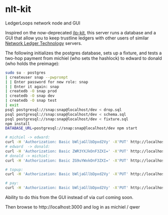 # nlt-kit
LedgerLoops network node and GUI

Inspired on the now-deprecated [ilp-kit](https://github.com/interledger-deprecated/ilp-kit), this server runs a database and a GUI that allow you to keep trustline ledgers with other users of similar [Network Ledger Technology](https://michielbdejong.com/blog/21.html) servers.


The following initializes the postgres database, sets up a fixture, and tests a two-hop payment from michiel (who sets the hashlock) to edward to donald (who holds the preimage):
```sh
sudo su - postgres
| createuser snap --pwprompt
| | Enter password for new role: snap
| | Enter it again: snap
| createdb -O snap prod
| createdb -O snap dev
| createdb -O snap test
| exit
psql postgresql://snap:snap@localhost/dev < drop.sql
psql postgresql://snap:snap@localhost/dev < schema.sql
psql postgresql://snap:snap@localhost/dev < fixture.sql
npm install
DATABASE_URL=postgresql://snap:snap@localhost/dev npm start

# michiel -> edward:
curl -H 'Authorization: Basic bWljaGllbDpxd2Vy' -X'PUT' http://localhost:3000/sendroutes -d '1'
# edward  -> donald:
curl -H 'Authorization: Basic ZWR3YXJkOnF3ZXI=' -X'PUT' http://localhost:3000/sendroutes -d '4'
# donald -> michiel:
curl -H 'Authorization: Basic ZG9uYWxkOnF3ZXI=' -X'PUT' http://localhost:3000/sendroutes -d '6'

# topup:
curl -H 'Authorization: Basic bWljaGllbDpxd2Vy' -X'PUT' http://localhost:3000/topup -d '{"contactName":"Eddie","amount":5}'

# pay:
curl -H 'Authorization: Basic bWljaGllbDpxd2Vy' -X'PUT' http://localhost:3000/pay -d '{"contactName":"Eddie","amount":1,"condition":"bc21571c5f1968c083c5740bb0879bde3f61c787e3c41540cd3290604f70bbed"}'
```

Ability to do this from the GUI instead of via curl coming soon.

Then browse to http://localhost:3000 and log in as michiel / qwer
